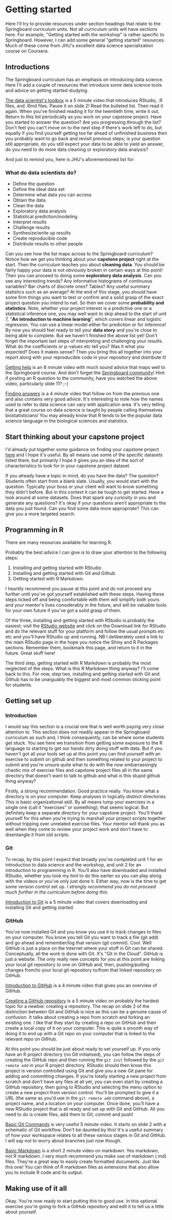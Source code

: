 # Getting started

Here I'll try to provide resources under section headings that relate
to the Springboard curriculum units. Not all curriculum units will have
sections here. For example, "Getting started with the workshop" is
rather specific to Springboard. However, I can add some general
"getting started" resources. Much of these come from JHU's excellent
data science specialization course on Coursera.

## Introductions

The Springboard curriculum has an emphasis on introducing data science.
Here I'll add a couple of resources that introduce some data science
tools and advice on getting started studying.

[The data scientist's toolbox](
https://www.coursera.org/learn/data-scientists-tools/lecture/4mR4L/the-data-scientists-toolbox)
is a 5 minute video that introduces RStudio, .R files, and .Rmd files.
Pause it on slide 2! Read the bulleted list. Then read it again. When you've finished
reading it for the twentieth time, write it out. Return to this list periodically as
you work on your capstone project. Have you started to answer the question? Are you
progressing through the list? Don't feel you can't move on to the next step if
there's work left to do, but equally if you find yourself getting too far ahead of
unfinished business then you probably want to go back and revisit previous steps;
is your question still appropriate, do you still expect your data to be able to
yield an answer, do you need to do more data cleaning or exploratory data analysis?

And just to remind you, here is JHU's aforementioned list for:

### What do data scientists do?

* Define the question
* Define the ideal data set
* Determine what data you can access
* Obtain the data
* Clean the data
* Exploratory data analysis
* Statistical prediction/modeling
* Interpret results
* Challenge results
* Synthesize/write up results
* Create reproducible code
* Distribute results to other people

Can you see how the list maps across to the Springboard curriculum?
Notice how we get you thinking about your **capstone project** right at the start.
Then the curriculum teaches you about **cleaning data**. You should be fairly happy
your data is not obviously broken in certain ways at this point! Then you can
proceed to doing some **exploratory data analysis**. Can you see any interesting trends?
Any informative histograms of continuous variables? Bar charts of discrete ones?
Tables? Any useful summary statistics such
as an average? At the end of this stage, you should have some firm things you want to
test or confirm and a solid grasp of the exact project question you intend to nail.
So then we cover some **probability and statistics**. Note, whether your project interest
is a predictive one or a statistical inference one, you may well want to skip ahead
to the start of unit 7, "**An introduction to machine learning**", which covers linear and
logistic regression. You can use a linear model either for prediction or for inference!
By now you should feel ready to tell your **data story** and you're close to being able to
complete. But we haven't finished the above list yet! Don't forget the important last
steps of interpreting and challenging your results. What do the coefficients or p-values
etc tell you? Was it what you expected? Does it makes sense? Then you bring this all
together into your report along with your reproducible code in your repository and
distribute it!

[Getting help](https://www.coursera.org/learn/data-scientists-tools/lecture/KPkZz/getting-help)
is an 8 minute video with much sound advice that maps well to the Springboard course.
And don't forget the [Springboard community](https://foundationsdscommunity.springboard.com/)!
Hint: if posting an R question to the community, have you watched the above video,
particularly slide 11? ;-)

[Finding answers](https://www.coursera.org/learn/data-scientists-tools/lecture/6zxii/finding-answers)
is a 4 minute video that follow on from the previous one and also contains very good advice.
It's interesting to note how the names used to refer to data science can vary with application area.
It's very telling that a great course on data science is taught by people calling themselves
biostatisticians! You may already know that R tends to be the popular data science language
in the biological sciences and statistics.

## Start thinking about your capstone project

I'd already put together some guidance on finding your capstone project
[here](https://github.com/gtmaskall/Springboard_FDS_project_datasets)
and I hope it's useful. By all means use some of the specific datasets
listed there, but primarily I hope it gives you an idea of the sort
of characteristics to look for in your capstone project dataset.

If you already have a topic in mind, do you have the data? The question?
Students often start from a blank slate. Usually, you would start with
the question. Typically your boss or your client will want to know
something they didn't before. But in this context it can be tough to get
started. Have a look around at some datasets. Does that spark any curiosity
in you and generate any questions? It's okay if your questions aren't
appropriate to the data you just found. Can you find some data more appropriate?
This can give you a more targeted search.

## Programming in R

There are many resources available for learning R.

Probably the best advice I can give is to draw your attention to the following
steps:

1. Installing and getting started with RStudio
2. Installing and getting started with Git and Github
3. Getting started with R Markdown.

I heartily recommend you pause at this point and do not proceed any further until
you've got yourself established with these steps. Having these steps ticked off and
being comfortable with them will simplify both yours and your mentor's lives
considerably in the future, and will be valuable tools for your own future if you've
got a solid grasp of them.

Of the three, installing and getting started with RStudio is probably the easiest;
visit the [RStudio website](https://www.rstudio.com/) and click on the Download link
for RStudio and do the relevant stuff for your platform and follow the usual prompts
etc etc and you'll have RStudio up and running. NB I deliberately used a link to the
main RStudio page in the hope you notice the Shiny and R Packages sections. Remember them,
bookmark this page, and return to it in the future. Great stuff here!

The third step, getting started with R Markdown is probably the most neglected of the steps.
What is this R Markdown thing anyway? I'll come back to this. For now, step two,
installing and getting started with Git and Github has to be unarguably the biggest and
most common sticking point for students.

## Getting set up

### Introduction

I would say this section is a crucial one that is well worth paying very close attention to.
This section does not readily appear in the Springboard curriculum as such and, I
think consequently, can be where some students get stuck. You see here we transition
from getting some exposure to the R language to starting to get our hands dirty doing
stuff with data. But if you haven't got all your tools set up at this point you can
find yourself with an exercise to submit on github and then something related to your
project to submit and you're unsure quite what to do with the now embarrassingly chaotic
mix of exercise files and capstone project files all in the same directory that doesn't
want to talk to github and what *is* this stupid github thing anyway?

Firstly, a strong recommendation. Good practice really. You know what a directory is on
your computer. Keep analyses in logically distinct directories. This is basic organizational
skill. By all means lump your exercises in a single one (call it "exercises" or something);
that seems logical. But definitely keep a separate directory for your capstone project. You'll
thank yourself for this when you're trying to marshall your project scripts together without
tripping over unrelated exercise files. Your mentor will thank you as well when they
come to review your project work and don't have to disentangle it from old scripts.

### Git

To recap, by this point I expect that broadly you've completed unit 1 for an introduction to
data science and the workshop, and unit 2 for an introduction to programming in R. You'll also
have downloaded and installed RStudio, whether you took my hint to do this earlier so you can
play along with the videos or you've only just done it. Either way, now is the time to get
some version control set up. *I strongly recommend you do not proceed much further in the
curriculum before doing this*.

[Introduction to Git](
https://www.coursera.org/learn/data-scientists-tools/lecture/qmyW6/introduction-to-git)
is a 5 minute video that covers downloading and installing Git and getting started.

### GitHub

You've now installed Git and you know you use it to track changes to files on your computer.
You know you tell Git you want to track a file (git add) and go ahead and remember/log that
version (git commit).
Cool. Well GitHub is just a place on the Internet where your stuff in Git can be shared. 
Conceptually, all the work is done with Git. It's "Git in the Cloud".
GitHub is just a website. The *only* really new concepts for you at this point
are linking your local git repository to one on GitHub and, then, pushing/pulling
changes from/to your local git repository to/from that linked repository on GitHub.

[Introduction to GitHub](
https://www.coursera.org/learn/data-scientists-tools/lecture/SqWSK/introduction-to-github)
is a 4 minute video that gives you an overview of GitHub. 

[Creating a GitHub repository](
https://www.coursera.org/learn/data-scientists-tools/lecture/TBct9/creating-a-github-repository)
is a 5 minute video on probably the hardest topic for a newbie: creating a repository. 
The recap on slide 2 of the distinction between Git and GitHub is nice as this can be a
genuine cause of confusion. It talks about creating a repo from scratch and forking an
existing one. I like that they start by creating a repo on GitHub and then create a local
copy of it on your computer. This is quite a smooth way of doing it to end up with a Git
repo on your computer that is linked to the relevant repo on GitHub.

At this point you should be just about ready to set yourself up. If you only have an
R project directory (no Git initialised), you can follow the steps of creating the GitHub
repo and then running the `git init` followed by the `git remote add` in your R project directory.
RStudio should then know this project is version controlled using Git and give you a new
Git pane for adding and committing changes. If you're totally starting a new project from
scratch and don't have any files at all yet, you can even start by creating a GitHub repository,
then going to RStudio and selecting the menu option to create a new project from version
control. You'll be prompted to give it a URL (the same as you'd use in the `git remote add`
command above), a project name, and a location on your computer. Once done, you'll have a new
RStudio project that is all ready and set up with Git and GitHub. All you need to do is create
files, add them to Git, commit and push!

[Basic Git Commands](
https://www.coursera.org/learn/data-scientists-tools/lecture/BTILd/basic-git-commands)
is very useful 5 minute video. It starts on slide 2 with a schematic of Git workflow.
Don't be daunted by this! It's a useful summary of how your workspace relates to all
these various stages in Git and GitHub. I will say not to worry about branches just now
though.

[Basic Markdown](
https://www.coursera.org/learn/data-scientists-tools/lecture/rMJyQ/basic-markdown)
is a short 2 minute video on markdown. Yes markdown, not R markdown. I very much 
recommend you make use of markdown (.md) files. They're a great way to easily create
formatted documents. Just like this one! You can think of R markdown files as extensions
that also allow you to include R code and its output. 

## Making use of it all

Okay. You're now ready to start putting this to good use. In this optional exercise you're
going to fork a GitHub repository and edit it to tell us a little about yourself.
